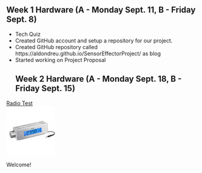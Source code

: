 <html>
  <head>
        <h2>Week 1 Hardware (A - Monday Sept. 11, B - Friday Sept. 8)</h2>
</head>
  <body>
<ul>
  <li>Tech Quiz</li>
  <li>Created GitHub account and setup a repository for our project.</li>
  <li>Created GitHub repository called https://aldondreu.github.io/SensorEffectorProject/ as blog</li>
  <li>Started working on Project Proposal</li>
  
 <h2>Week 2 Hardware (A - Monday Sept. 18, B - Friday Sept. 15)</h2>
  

</ul>
    
<a href="https://github.com/AldoNdreu/SensorEffectorProject/blob/master/pictures/radio.JPG">Radio Test</a>
<br>
<img src="https://raw.githubusercontent.com/AldoNdreu/SensorEffectorProject/master/pictures/radio.JPG" alt="RadioPic" width="128" height="128">

<p>Welcome!</p>
</body>
  </html>

